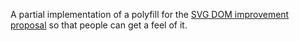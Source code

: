 A partial implementation of a polyfill for the [SVG DOM improvement proposal](http://dev.w3.org/SVG/proposals/improving-svg-dom/)
so that people can get a feel of it.
